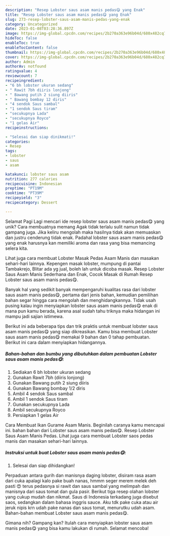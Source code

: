 ```yaml
---
description: "Resep Lobster saus asam manis pedas😋 yang Enak"
title: "Resep Lobster saus asam manis pedas😋 yang Enak"
slug: 273-resep-lobster-saus-asam-manis-pedas-yang-enak
category: Uncategorized
date: 2023-01-08T03:28:36.897Z
image: https://img-global.cpcdn.com/recipes/2b270a363e96b04d/680x482cq70/lobster-saus-asam-manis-pedas-foto-resep-utama.jpg
hideToc: false
enableToc: true
enableTocContent: false
thumbnail: https://img-global.cpcdn.com/recipes/2b270a363e96b04d/680x482cq70/lobster-saus-asam-manis-pedas-foto-resep-utama.jpg
cover: https://img-global.cpcdn.com/recipes/2b270a363e96b04d/680x482cq70/lobster-saus-asam-manis-pedas-foto-resep-utama.jpg
author: Admin
authorAv: notfound
ratingvalue: 4
reviewcount: 7
recipeingredient:
- "6 bh lobster ukuran sedang"
- " Rawit 7bh diiris lonjong"
- " Bawang putih 2 siung diiris"
- " Bawang bombay 12 diris"
- "4 sendok Saus sambal"
- "1 sendok Saus tiram"
- "secukupnya Lada"
- "secukupnya Royco"
- "1 gelas Air"
recipeinstructions:

- "Selesai dan siap dinikmati!"
categories:
- Resep
tags:
- lobster
- saus
- asam

katakunci: lobster saus asam 
nutrition: 277 calories
recipecuisine: Indonesian
preptime: "PT19M"
cooktime: "PT39M"
recipeyield: "3"
recipecategory: Dessert

---
```



Selamat Pagi Lagi mencari ide resep lobster saus asam manis pedas😋 yang unik? Cara membuatnya memang Agak tidak terlalu sulit namun tidak gampang juga. Jika keliru mengolah maka hasilnya tidak akan memuaskan dan justru cenderung tidak enak. Padahal lobster saus asam manis pedas😋 yang enak harusnya kan memiliki aroma dan rasa yang bisa memancing selera kita.


Lihat juga cara membuat Lobster Masak Pedas Asam Manis dan masakan sehari-hari lainnya. Kepengen masak lobster, mumpung di pantai Tambakrejo, Blitar ada yg jual, boleh lah untuk dicoba masak. Resep Lobster Saus Asam Manis Sederhana dan Enak, Cocok Masak di Rumah Resep Lobster saus asam manis pedas😋.

Banyak hal yang sedikit banyak mempengaruhi kualitas rasa dari lobster saus asam manis pedas😋, pertama dari jenis bahan, kemudian pemilihan bahan segar hingga cara mengolah dan menghidangkannya. Tidak usah pusing kalau ingin menyiapkan lobster saus asam manis pedas😋 enak di mana pun kamu berada, karena asal sudah tahu triknya maka hidangan ini mampu jadi sajian istimewa.


Berikut ini ada beberapa tips dan trik praktis untuk membuat lobster saus asam manis pedas😋 yang siap dikreasikan. Kamu bisa membuat Lobster saus asam manis pedas😋 memakai 9 bahan dan 0 tahap pembuatan. Berikut ini cara dalam menyiapkan hidangannya.

<!--inarticleads1-->

##### Bahan-bahan dan bumbu yang dibutuhkan dalam pembuatan Lobster saus asam manis pedas😋:

1. Sediakan 6 bh lobster ukuran sedang
1. Gunakan  Rawit 7bh (diiris lonjong)
1. Gunakan  Bawang putih 2 siung diiris
1. Gunakan  Bawang bombay 1/2 diris
1. Ambil 4 sendok Saus sambal
1. Ambil 1 sendok Saus tiram
1. Gunakan secukupnya Lada
1. Ambil secukupnya Royco
1. Persiapkan 1 gelas Air


Cara Membuat Ikan Gurame Asam Manis. Beginilah caranya kamu mencapai ini. bahan bahan dari Lobster saus asam manis pedas😋. Resep Lobster Saus Asam Manis Pedas. Lihat juga cara membuat Lobster saos pedas manis dan masakan sehari-hari lainnya. 

<!--inarticleads2-->

##### Instruksi untuk buat Lobster saus asam manis pedas😋:


1. Selesai dan siap dihidangkan!

Perpaduan antara gurih dan manisnya daging lobster, disiram rasa asam dari cuka apalagi kalo pake buah nanas, hmmm seger merem melek deh pasti 😍 terus pedasnya si rawit dan saus sambal yang melimpah dan manisnya dari saus tomat dan gula pasir. Berikut tiga resep olahan lobster yang cukup mudah dan nikmat. Saus di Indonesia terkadang juga disebut saos, sedangkan dalam bahasa inggris sauce. Aku tdk pake cuka atau air jeruk nipis krn udah pake nanas dan saus tomat, menurutku udah asam. Bahan-bahan membuat Lobster saus asam manis pedas😋. 

Gimana nih? Gampang kan? Itulah cara menyiapkan lobster saus asam manis pedas😋 yang bisa kamu lakukan di rumah. Selamat mencoba!

